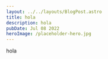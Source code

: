 ```yaml
---
layout: ../../layouts/BlogPost.astro
title: hola
description: hola
pubDate: Jul 08 2022
heroImage: /placeholder-hero.jpg
---
```

h﻿ola
